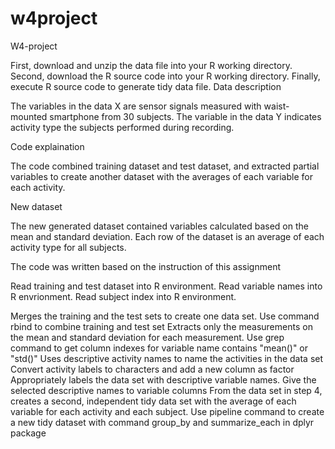 # w4project
W4-project

First, download and unzip the data file into your R working directory.
Second, download the R source code into your R working directory.
Finally, execute R source code to generate tidy data file.
Data description

The variables in the data X are sensor signals measured with waist-mounted smartphone from 30 subjects. The variable in the data Y indicates activity type the subjects performed during recording.

Code explaination

The code combined training dataset and test dataset, and extracted partial variables to create another dataset with the averages of each variable for each activity.

New dataset

The new generated dataset contained variables calculated based on the mean and standard deviation. Each row of the dataset is an average of each activity type for all subjects.

The code was written based on the instruction of this assignment

Read training and test dataset into R environment. Read variable names into R envrionment. Read subject index into R environment.

Merges the training and the test sets to create one data set. Use command rbind to combine training and test set
Extracts only the measurements on the mean and standard deviation for each measurement. Use grep command to get column indexes for variable name contains "mean()" or "std()"
Uses descriptive activity names to name the activities in the data set Convert activity labels to characters and add a new column as factor
Appropriately labels the data set with descriptive variable names. Give the selected descriptive names to variable columns
From the data set in step 4, creates a second, independent tidy data set with the average of each variable for each activity and each subject. Use pipeline command to create a new tidy dataset with command group_by and summarize_each in dplyr package
